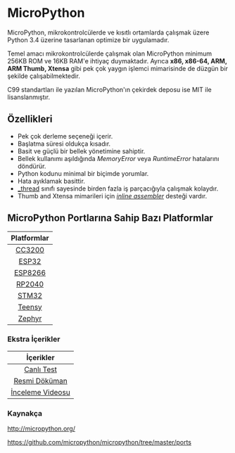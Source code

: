 # MicroPython
MicroPython, mikrokontrolcülerde ve kısıtlı ortamlarda çalışmak üzere Python 3.4 üzerine tasarlanan optimize bir uygulamadır.

Temel amacı mikrokontrolcülerde çalışmak olan MicroPython minimum 256KB ROM ve 16KB RAM'e ihtiyaç duymaktadır. Ayrıca **x86, x86-64, ARM, ARM Thumb, Xtensa** gibi pek çok yaygın işlemci mimarisinde de düzgün bir şekilde çalışabilmektedir.

C99 standartları ile yazılan MicroPython'ın çekirdek deposu ise MIT ile lisanslanmıştır. 

## Özellikleri 
- Pek çok derleme seçeneği içerir.
- Başlatma süresi oldukça kısadır.
- Basit ve güçlü bir bellek yönetimine sahiptir. 
- Bellek kullanımı aşıldığında *MemoryError* veya *RuntimeError* hatalarını döndürür.
- Python kodunu minimal bir biçimde yorumlar. 
- Hata ayıklamak basittir.
- [_thread](https://docs.micropython.org/en/latest/library/_thread.html) sınıfı sayesinde birden fazla iş parçacığıyla çalışmak kolaydır.
-  Thumb and Xtensa mimarileri için [*inline assembler*](https://en.wikipedia.org/wiki/Inline_assembler) desteği vardır.

## MicroPython Portlarına Sahip Bazı Platformlar

|                                 Platformlar                                    |
| :------------------------------------------------------------------------: |
|    [CC3200](https://www.ti.com/product/CC3200)          |
|    [ESP32](http://esp32.net/)        |
|    [ESP8266](http://esp8266.net/)                   |
|    [RP2040](https://datasheets.raspberrypi.org/rp2040/rp2040-datasheet.pdf)      |
|    [STM32](https://www.st.com/en/microcontrollers-microprocessors/stm32-32-bit-arm-cortex-mcus.html)  |
|    [Teensy](https://www.pjrc.com/teensy/)    |
|    [Zephyr](https://zephyrproject.org/)  |

### Ekstra İçerikler
|                                                   İçerikler                                                                            |
| :------------------------------------------------------------------------------------------------------------------------------------: |
| [Canlı Test](http://micropython.org/live/)                                                         |
| [Resmi Döküman](http://docs.micropython.org/en/latest/)                                                    |
| [İnceleme Videosu](https://www.youtube.com/watch?v=5LbgyDmRu9s) |

### Kaynakça
http://micropython.org/

https://github.com/micropython/micropython/tree/master/ports
